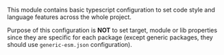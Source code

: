 This module contains basic typescript configuration to set code style and language features across the whole project.

Purpose of this configuration is **NOT** to set target, module or lib properties since they are specific for each package (except generic packages, they should use `generic-esm.json` configuration).

